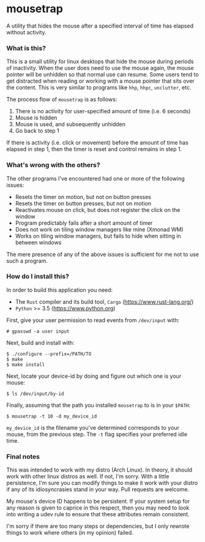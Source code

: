 # mousetrap

A utility that hides the mouse after a specified interval of time has elapsed
without activity.

### What is this?

This is a small utility for linux desktops that hide the mouse during periods
of inactivity. When the user does need to use the mouse again, the mouse pointer will be unhidden so that normal use can resume. Some users tend to get distracted when reading or working with a mouse pointer that sits over the content. This is very similar to programs like `hhp`, `hhpc`, `unclutter`, etc.

The process flow of `mousetrap` is as follows:

1. There is no activity for user-specified amount of time (i.e. 6 seconds)
2. Mouse is hidden
3. Mouse is used, and subsequently unhidden
4. Go back to step 1

If there is activity (i.e. click or movement) before the amount of time has elapsed in step 1, then the timer is reset and control remains in step 1.

### What's wrong with the others?

The other programs I've encountered had one or more of the following issues:

* Resets the timer on motion, but not on button presses
* Resets the timer on button presses, but not on motion
* Reactivates mouse on click, but does not register the click on the window
* Program predictably fails after a short amount of timer
* Does not work on tiling window managers like mine (Xmonad WM)
* Works on tiling window managers, but fails to hide when sitting in between windows

The mere presence of any of the above issues is sufficient for me not to use such a program.

### How do I install this?

In order to build this application you need:
* The `Rust` compiler and its build tool, `Cargo` (https://www.rust-lang.org/)
* `Python` >= 3.5 (https://www.python.org)

First, give your user permission to read events from `/dev/input` with:
```
# gpasswd -a user input
```

Next, build and install with:
```
$ ./configure --prefix=/PATH/TO
$ make
$ make install
```

Next, locate your device-id by doing and figure out which one is your mouse:
```
$ ls /dev/input/by-id
```
Finally, assuming that the path you installed `mousetrap` to is in your `$PATH`:
```
$ mousetrap -t 10 -d my_device_id
```

`my_device_id` is the filename you've determined corresponds to your mouse, from the previous step. The `-t` flag specifies your preferred idle time.

### Final notes

This was intended to work with my distro (Arch Linux). In theory, it should work with other linux distros as well. If not, I'm sorry. With a little persistence, I'm sure you can modify things to make it work with your distro if any of its idiosyncrasies stand in your way. Pull requests are welcome.

My mouse's device ID happens to be persistent. If your system setup for any reason is given to caprice in this respect, then you may need to look into writing a udev rule to ensure that these attributes remain consistent.

I'm sorry if there are too many steps or dependencies, but I only rewrote things to work where others (in my opinion) failed.
